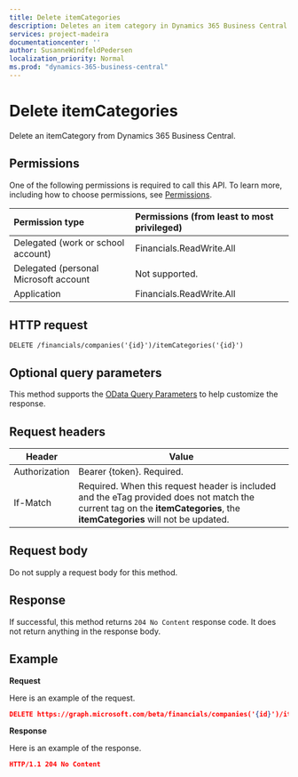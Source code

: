 ```yaml
---
title: Delete itemCategories 
description: Deletes an item category in Dynamics 365 Business Central.
services: project-madeira
documentationcenter: ''
author: SusanneWindfeldPedersen
localization_priority: Normal
ms.prod: "dynamics-365-business-central"
---
```


# Delete itemCategories
Delete an itemCategory from Dynamics 365 Business Central.

## Permissions
One of the following permissions is required to call this API. To learn more, including how to choose permissions, see [Permissions](/graph/permissions-reference).

|Permission type |Permissions (from least to most privileged)|
|:---------------|:------------------------------------------|
|Delegated (work or school account)|Financials.ReadWrite.All |
|Delegated (personal Microsoft account|Not supported.|
|Application|Financials.ReadWrite.All|

## HTTP request
```
DELETE /financials/companies('{id}')/itemCategories('{id}')
```

## Optional query parameters
This method supports the [OData Query Parameters](/graph/query-parameters) to help customize the response.

## Request headers
|Header         |Value                     |
|---------------|--------------------------|
|Authorization  |Bearer {token}. Required. |
|If-Match       |Required. When this request header is included and the eTag provided does not match the current tag on the **itemCategories**, the **itemCategories** will not be updated. |

## Request body
Do not supply a request body for this method.

## Response
If successful, this method returns ```204 No Content``` response code. It does not return anything in the response body.

## Example

**Request**

Here is an example of the request.

```json
DELETE https://graph.microsoft.com/beta/financials/companies('{id}')/itemCategories('{id}')
```

**Response** 

Here is an example of the response. 

```json
HTTP/1.1 204 No Content
```

